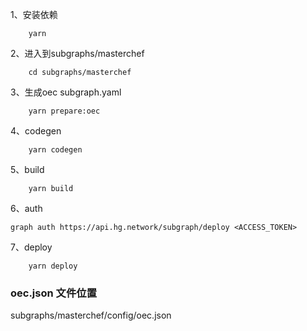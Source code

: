 1、安装依赖
```shell
    yarn
```
2、进入到subgraphs/masterchef
```shell
    cd subgraphs/masterchef
```
3、生成oec subgraph.yaml
```shell
    yarn prepare:oec
```
4、codegen
```shell
    yarn codegen
```
5、build 
```shell
    yarn build
```
6、auth
```shell
graph auth https://api.hg.network/subgraph/deploy <ACCESS_TOKEN>
```
7、deploy
```shell
    yarn deploy
```

### oec.json 文件位置
subgraphs/masterchef/config/oec.json
